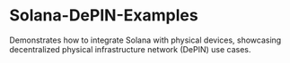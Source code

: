 # Solana-DePIN-Examples
Demonstrates how to integrate Solana with physical devices, showcasing decentralized physical infrastructure network (DePIN) use cases.
